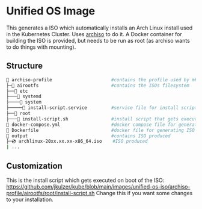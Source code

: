 # Unified OS Image

This generates a ISO which automatically installs an Arch Linux install used in the Kubernetes Cluster.
Uses [archiso](https://wiki.archlinux.org/title/Archiso) to do it. A Docker container for building the ISO is provided, but needs to be run as root (as archiso wants to do things with mounting).

## Structure

```sh
📁 archiso-profile                      #contains the profile used by mkarchiso
├─📁 airootfs                           #contains the ISOs filesystem
├──📁 etc
├───📁 systemd
├────📁 system
├─────📄 install-script.service         #service file for install script which runs on every boot
├──📁 root
├───📄 install-script.sh                #install script that gets executed every boot
📄 docker-compose.yml                   #docker compose file for generating ISO
📄 Dockerfile                           #docker file for generating ISO
📁 output                               #contains ISO produced
├─💿 archlinux-20xx.xx.xx-x86_64.iso    #ISO produced
| ...
```
## Customization

This is the install script which gets executed on boot of the ISO: https://github.com/jkulzer/kube/blob/main/images/unified-os-iso/archiso-profile/airootfs/root/install-script.sh
Change this if you want some changes to your installation.
